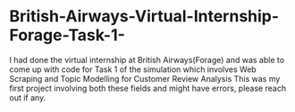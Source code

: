 # British-Airways-Virtual-Internship-Forage-Task-1-
I had done the virtual internship at British Airways(Forage) and was able to come up with code for Task 1 of the simulation which involves Web Scraping and Topic Modelling for Customer Review Analysis
This was my first project involving both these fields and might have errors, please reach out if any.
